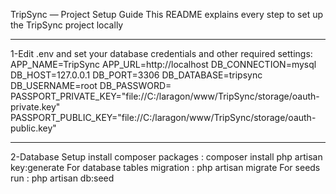 TripSync — Project Setup Guide
This README explains every step to set up the TripSync project locally
*****************************************************************************
1-Edit .env and set your database credentials and other required settings:
APP_NAME=TripSync
APP_URL=http://localhost
DB_CONNECTION=mysql
DB_HOST=127.0.0.1
DB_PORT=3306
DB_DATABASE=tripsync
DB_USERNAME=root
DB_PASSWORD=
PASSPORT_PRIVATE_KEY="file://C:/laragon/www/TripSync/storage/oauth-private.key"
PASSPORT_PUBLIC_KEY="file://C:/laragon/www/TripSync/storage/oauth-public.key"
*****************************************************************************
2-Database Setup
install composer packages :
composer install
php artisan key:generate
For database tables migration :
php artisan migrate
For seeds run :
php artisan db:seed


